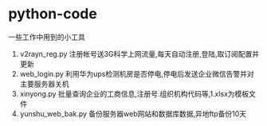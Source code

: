 # python-code
一些工作中用到的小工具

1. v2rayn_reg.py      注册帐号送3G科学上网流量,每天自动注册,登陆,取订阅配置并更新
2. web_login.py       利用华为ups检测机房是否停电,停电后发送企业微信告警并对主要服务器关机
3. xinyong.py         批量查询企业的工商信息,注册号.组织机构代码等,1.xlsx为模板文件
4. yunshu_web_bak.py  备份服务器web网站和数据库数据,异地ftp备份10天
